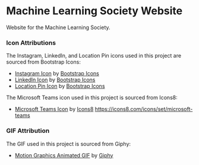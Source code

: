 # Machine Learning Society Website

Website for the Machine Learning Society.

### Icon Attributions

The Instagram, LinkedIn, and Location Pin icons used in this project are sourced from Bootstrap Icons:

- [Instagram Icon](https://icons.getbootstrap.com/icons/instagram/) by [Bootstrap Icons](https://icons.getbootstrap.com/)
- [LinkedIn Icon](https://icons.getbootstrap.com/icons/linkedin/) by [Bootstrap Icons](https://icons.getbootstrap.com/)
- [Location Pin Icon](https://icons.getbootstrap.com/icons/geo-alt-fill/) by [Bootstrap Icons](https://icons.getbootstrap.com/)

The Microsoft Teams icon used in this project is sourced from Icons8:

- [Microsoft Teams Icon](https://icons8.com/icons/set/microsoft-teams) by [Icons8](https://icons8.com/)
  https://icons8.com/icons/set/microsoft-teams

### GIF Attribution

The GIF used in this project is sourced from Giphy:

- [Motion Graphics Animated GIF](https://giphy.com/gifs/motion-graphics-animated-gif-mograph-7b8jdNUoFBdcoILjjv) by [Giphy](https://giphy.com/)
